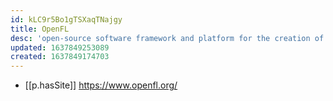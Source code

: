 ```yaml
---
id: kLC9r5Bo1gTSXaqTNajgy
title: OpenFL
desc: 'open-source software framework and platform for the creation of multi-platform applications and video games, supporting the Flash API'
updated: 1637849253089
created: 1637849174703
---
```


- [[p.hasSite]] https://www.openfl.org/
